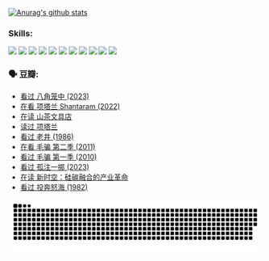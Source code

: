 
[![Anurag's github stats](https://github-readme-stats.vercel.app/api?username=w940853815)](https://github.com/anuraghazra/github-readme-stats)

### Skills:

<code><img height="32" src="https://cdn.jsdelivr.net/npm/simple-icons@v5/icons/python.svg"></code>
<code><img height="32" src="https://cdn.jsdelivr.net/npm/simple-icons@v5/icons/javascript.svg"></code>
<code><img height="32" src="https://cdn.jsdelivr.net/npm/simple-icons@v5/icons/django.svg"></code>
<code><img height="32" src="https://cdn.jsdelivr.net/npm/simple-icons@v5/icons/flask.svg"></code>
<code><img height="32" src="https://cdn.jsdelivr.net/npm/simple-icons@v5/icons/vuetify.svg"></code>
<code><img height="32" src="https://cdn.jsdelivr.net/npm/simple-icons@v5/icons/git.svg"></code>
<code><img height="32" src="https://cdn.jsdelivr.net/npm/simple-icons@v5/icons/docker.svg"></code>
<code><img height="32" src="https://cdn.jsdelivr.net/npm/simple-icons@v5/icons/postgresql.svg"></code>
<code><img height="32" src="https://cdn.jsdelivr.net/npm/simple-icons@v5/icons/elasticsearch.svg"></code>
<code><img height="32" src="https://cdn.jsdelivr.net/npm/simple-icons@v5/icons/macos.svg"></code>
<code><img height="32" src="https://cdn.jsdelivr.net/npm/simple-icons@v5/icons/linux.svg"></code>

### 🗣 豆瓣:

<!-- DOUBAN-ACTIVITIES:START -->
- [看过 八角笼中‎ (2023)](https://www.douban.com/people/136069238/status/4367541707/?_i=94499364)
- [在看 项塔兰 Shantaram‎ (2022)](https://www.douban.com/people/136069238/status/4365497032/?_i=94499364)
- [在读 山茶文具店](https://www.douban.com/people/136069238/status/4364620725/?_i=94499364)
- [读过 项塔兰](https://www.douban.com/people/136069238/status/4364620288/?_i=94499364)
- [看过 老井‎ (1986)](https://www.douban.com/people/136069238/status/4362366672/?_i=94499364)
- [在看 毛骗 第二季‎ (2011)](https://www.douban.com/people/136069238/status/4355752869/?_i=94499364)
- [看过 毛骗 第一季‎ (2010)](https://www.douban.com/people/136069238/status/4355752667/?_i=94499364)
- [看过 孤注一掷‎ (2023)](https://www.douban.com/people/136069238/status/4354774568/?_i=94499364)
- [在读 新时空：硅碳融合的产业革命](https://www.douban.com/people/136069238/status/4348545149/?_i=94499364)
- [看过 投奔怒海‎ (1982)](https://www.douban.com/people/136069238/status/4336696255/?_i=94499364)
<!-- DOUBAN-ACTIVITIES:END -->


![Snake animation](https://raw.githubusercontent.com/w940853815/w940853815/output/github-contribution-grid-snake.svg)

<!--
**w940853815/w940853815** is a ✨ _special_ ✨ repository because its `README.md` (this file) appears on your GitHub profile.

Here are some ideas to get you started:

- 🔭 I’m currently working on ...
- 🌱 I’m currently learning ...
- 👯 I’m looking to collaborate on ...
- 🤔 I’m looking for help with ...
- 💬 Ask me about ...
- 📫 How to reach me: ...
- 😄 Pronouns: ...
- ⚡ Fun fact: ...
-->

